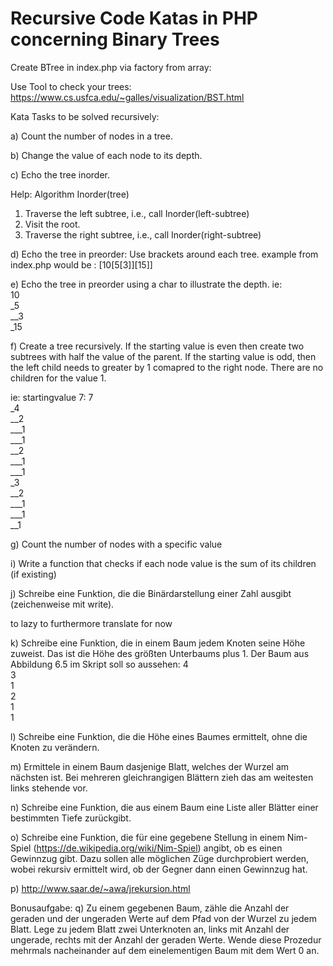 # Recursive Code Katas in PHP concerning Binary Trees

Create BTree in index.php via factory from array:


Use Tool to check your trees:
https://www.cs.usfca.edu/~galles/visualization/BST.html

Kata Tasks to be solved recursively:

a) Count the number of nodes in a tree.

b) Change the value of each node to its depth.

c) Echo the tree inorder.

Help:
Algorithm Inorder(tree)
   1. Traverse the left subtree, i.e., call Inorder(left-subtree)
   2. Visit the root.
   3. Traverse the right subtree, i.e., call Inorder(right-subtree)

d) Echo the tree in preorder: Use brackets around each tree. example from index.php would be : [10[5[3]][15]]

e) Echo the tree in preorder using a char to illustrate the depth.
    ie:  
    10  
    _5  
    __3  
    _15  


f) Create a tree recursively. If the starting value is even then create two subtrees with half the value of the parent. 
  If the starting value is odd, then the left child needs to greater by 1 comapred to the right node.
  There are no children for the value 1.

ie: startingvalue 7:
7  
_4  
__2  
___1  
___1  
__2  
___1  
___1  
_3  
__2  
___1   
___1  
__1

g) Count the number of nodes with a specific value

i) Write a function that checks if each node value is the sum of its children (if existing)

j) Schreibe eine Funktion, die die Binärdarstellung einer Zahl ausgibt (zeichenweise mit write).

to lazy to furthermore translate for now

k) Schreibe eine Funktion, die in einem Baum jedem Knoten seine Höhe zuweist. Das ist die Höhe des größten Unterbaums plus 1.
Der Baum aus Abbildung 6.5 im Skript soll so aussehen:
4  
 3  
  1  
  2  
   1  
 1  

l) Schreibe eine Funktion, die die Höhe eines Baumes ermittelt, ohne die Knoten zu verändern.

m) Ermittele in einem Baum dasjenige Blatt, welches der Wurzel am nächsten ist. Bei mehreren gleichrangigen Blättern zieh das am weitesten links stehende vor.

n) Schreibe eine Funktion, die aus einem Baum eine Liste aller Blätter einer bestimmten Tiefe zurückgibt.

o) Schreibe eine Funktion, die für eine gegebene Stellung in einem Nim-Spiel (https://de.wikipedia.org/wiki/Nim-Spiel) angibt, ob es einen Gewinnzug gibt. Dazu sollen alle möglichen Züge durchprobiert werden, wobei rekursiv ermittelt wird, ob der Gegner dann einen Gewinnzug hat.

p) http://www.saar.de/~awa/jrekursion.html


Bonusaufgabe:
q) Zu einem gegebenen Baum, zähle die Anzahl der geraden und der ungeraden Werte auf dem Pfad von der Wurzel zu jedem Blatt. Lege zu jedem Blatt zwei Unterknoten an, links mit Anzahl der ungerade, rechts mit der Anzahl der geraden Werte. Wende diese Prozedur mehrmals nacheinander auf dem einelementigen Baum mit dem Wert 0 an.
